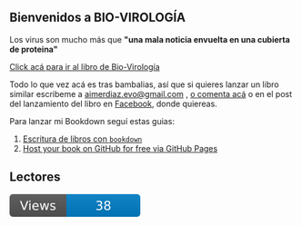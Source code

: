 ## Bienvenidos a BIO-VIROLOGÍA

Los virus son mucho más que **"una mala noticia envuelta en una cubierta de proteina"**

[Click acá para ir al libro de Bio-Virología](https://aimergdiaz.github.io/Bio-Virologia/)

Todo lo que vez acá es tras bambalias, así que si quieres lanzar un libro similar escribeme a aimerdiaz.evo@gmail.com , [o comenta acá](https://github.com/AimerGDiaz/Bio-Virologia/discussions/10) o en el post del lanzamiento del libro en [Facebook](https://www.facebook.com/BioViral/posts/257203693073614), donde quiereas. 


Para lanzar mi Bookdown seguí estas guias: 

1. [Escritura de libros con `bookdown`](https://rubenfcasal.github.io/post/intro-bookdown/ )
2. [Host your book on GitHub for free via GitHub Pages](https://bookdown.org/yihui/bookdown/github.html)


## Lectores

[![Image of Viewers](https://github.com/AimerGDiaz/Viewers/blob/master/svg/409164432/badge.svg)](https://github.com/AimerGDiaz/Viewers/blob/master/readme/409164432/week.md)